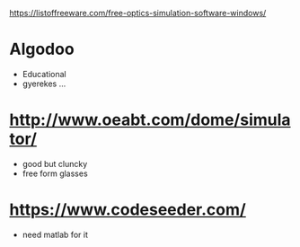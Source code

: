 https://listoffreeware.com/free-optics-simulation-software-windows/
# Algodoo
+ Educational
+ gyerekes ... 

# http://www.oeabt.com/dome/simulator/
+ good but cluncky 
+ free form glasses

# https://www.codeseeder.com/
+ need matlab for it
